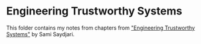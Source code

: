 # Engineering Trustworthy Systems

This folder contains my notes from chapters from ["Engineering Trustworthy Systems"](https://www.amazon.com/Engineering-Trustworthy-Systems-Cybersecurity-Design-ebook/dp/B07F2RV9HN) by Sami Saydjari.
